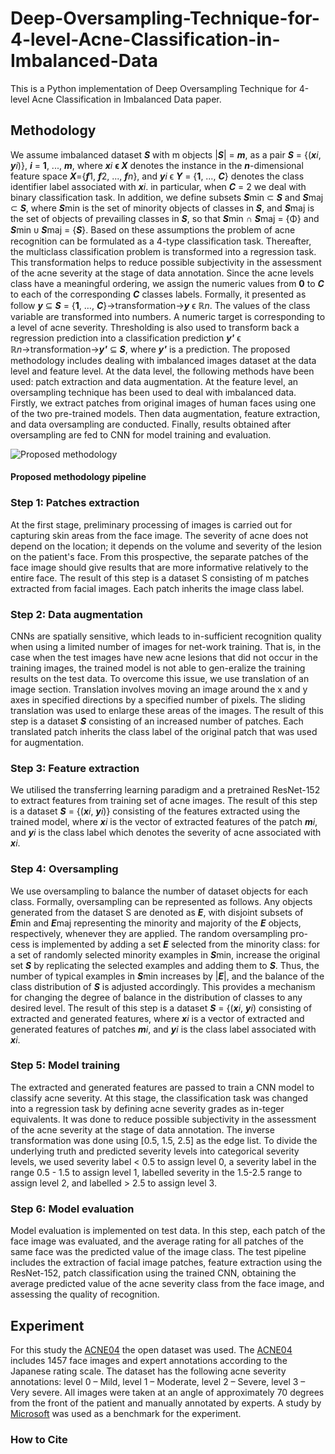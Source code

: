 # Deep-Oversampling-Technique-for-4-level-Acne-Classification-in-Imbalanced-Data
This is a Python implementation of Deep Oversampling Technique for 4-level Acne Classification in Imbalanced Data paper.
## Methodology
We assume imbalanced dataset **_S_** with m objects |**_S_**| = **_m_**, as a pair **_S_** = {(**_x_**_i_, **_y_**_i_)}, **_i_** = **1**, ..., **_m_**, where **_x_**_i_ **ϵ _X_** denotes the instance in the **_n_**-dimensional feature space **_X_**={***f***1, ***f***2, ..., ***f***_n_}, and ***y***_i_  ϵ ***Y*** = {**1**, …, ***C***} denotes the class identifier label associated with ***x***_i_. in particular, when ***C*** = 2 we deal with binary classification task. In addition, we define subsets ***S***min ⊂ ***S*** and ***S***maj ⊂ ***S***, where ***S***min is the set of minority objects of classes in ***S***, and ***S***maj is the set of objects of prevailing classes in ***S***, so that ***S***min ∩ ***S***maj = {Φ} and ***S***min ᴜ ***S***maj = {***S***}. Based on these assumptions the problem of acne recognition can be formulated as a 4-type classification task. 
Thereafter, the multiclass classification problem is transformed into a regression task. This transformation helps to reduce possible subjectivity in the assessment of the acne severity at the stage of data annotation. Since the acne levels class have a meaningful ordering, we assign the numeric values from **0** to ***C*** to each of the corresponding ***C*** classes labels. Formally, it presented as follow ***y***  ⊆ ***S*** = {**1**, …, ***C***}→transformation→***y*** ϵ **ℝ**_n_. The values of the class variable are transformed into numbers. A numeric target is corresponding to a level of acne severity.
Thresholding is also used to transform back a regression prediction into a classification prediction ***y'*** ϵ ℝ*n*→transformation→***y'*** ⊆ ***S***, where ***y'*** is a prediction.
The proposed methodology includes dealing with imbalanced images dataset at the data level and feature level. At the data level, the following methods have been used: patch extraction and data augmentation. At the feature level, an oversampling technique has been used to deal with imbalanced data.
Firstly, we extract patches from original images of human faces using one of the two pre-trained models. Then data augmentation, feature extraction, and data oversampling are conducted. Finally, results obtained after oversampling are fed to CNN for model training and evaluation.

![Proposed methodology](https://user-images.githubusercontent.com/53811556/163562251-623506a6-0099-413b-a76c-8f74de256a4a.png) 
#### Proposed methodology pipeline

### Step 1: Patches extraction 
At the first stage, preliminary processing of images is carried out for capturing skin areas from the face image. The severity of acne does not depend on the location; it depends on the volume and severity of the lesion on the patient's face. From this prospective, the separate patches of the face image should give results that are more informative relatively to the entire face. The result of this step is a dataset S consisting of m patches extracted from facial images. Each patch inherits the image class label.
### Step 2: Data augmentation
CNNs are spatially sensitive, which leads to in-sufficient recognition quality when using a limited number of images for net-work training. That is, in the case when the test images have new acne lesions that did not occur in the training images, the trained model is not able to gen-eralize the training results on the test data. To overcome this issue, we use translation of an image section. Translation involves moving an image around the x and y axes in specified directions by a specified number of pixels. The sliding translation was used to enlarge these areas of the images. The result of this step is a dataset ***S*** consisting of an increased number of patches. Each translated patch inherits the class label of the original patch that was used for augmentation.
### Step 3: Feature extraction
We utilised the transferring learning paradigm and a pretrained ResNet-152 to extract features from training set of acne images. The result of this step is a dataset ***S*** = {(***x***_i_, ***y***_i_)} consisting of the features extracted using the trained model, where ***x***_i_ is the vector of extracted features of the patch ***m***_i_, and ***y***_i_ is the class label which denotes the severity of acne associated with ***x***_i_.
### Step 4: Oversampling
We use oversampling to balance the number of dataset objects for each class. Formally, oversampling can be represented as follows. Any objects generated from the dataset S are denoted as ***E***, with disjoint subsets of ***E***min and ***E***maj representing the minority and majority of the ***E*** objects, respectively, whenever they are applied. The random oversampling pro-cess is implemented by adding a set ***E*** selected from the minority class: for a set of randomly selected minority examples in ***S***min, increase the original set ***S*** by replicating the selected examples and adding them to ***S***. Thus, the number of typical examples in ***S***min increases by |***E***|, and the balance of the class distribution of ***S*** is adjusted accordingly. This provides a mechanism for changing the degree of balance in the distribution of classes to any desired level. The result of this step is a dataset ***S*** = {(***x***_i_, ***y***_i_) consisting of extracted and generated features, where ***x***_i_ is a vector of extracted and generated features of patches ***m***_i_, and ***y***_i_ is the class label associated with ***x***_i_.
### Step 5: Model training
The extracted and generated features are passed to train a CNN model to classify acne severity. At this stage, the classification task was changed into a regression task by defining acne severity grades as in-teger equivalents. It was done to reduce possible subjectivity in the assessment of the acne severity at the stage of data annotation. The inverse transformation was done using [0.5, 1.5, 2.5] as the edge list. To divide the underlying truth and predicted severity levels into categorical severity levels, we used severity label < 0.5 to assign level 0, a severity label in the range 0.5 - 1.5 to assign level 1, labelled severity in the 1.5-2.5 range to assign level 2, and labelled > 2.5 to assign level 3.
### Step 6: Model evaluation
Model evaluation is implemented on test data. In this step, each patch of the face image was evaluated, and the average rating for all patches of the same face was the predicted value of the image class. The test pipeline includes the extraction of facial image patches, feature extraction using the ResNet-152, patch classification using the trained CNN, obtaining the average predicted value of the acne severity class from the face image, and assessing the quality of recognition. 

## Experiment
For this study the [ACNE04](https://github.com/xpwu95/ldl) the open dataset was used. The [ACNE04](https://github.com/xpwu95/ldl) includes 1457 face images and expert annotations according to the Japanese rating scale. The dataset has the following acne severity annotations: level 0 – Mild, level 1 – Moderate, level 2 – Severe, level 3 – Very severe. All images were taken at an angle of approximately 70 degrees from the front of the patient and manually annotated by experts.
A study by [Microsoft](https://github.com/microsoft/nestle-acne-assessment) was used as a benchmark for the experiment.

### How to Cite
